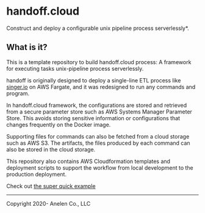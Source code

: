 # handoff.cloud

Construct and deploy a configurable unix pipeline process serverlessly*.

## What is it?

This is a template repository to build handoff.cloud process:
A framework for executing tasks unix-pipeline process serverlessly.

handoff is originally designed to deploy a single-line ETL process like
[singer.io](https://singer.io) on AWS Fargate, and it was redesigned to
run any commands and program.

In handoff.cloud framework, the configurations are stored and retrieved
from a secure parameter store such as AWS Systems Manager Parameter Store.
This avoids storing sensitive information or configurations that changes
frequently on the Docker image.

Supporting files for commands can also be fetched from a cloud storage such
as AWS S3. The artifacts, the files produced by each command can also
be stored in the cloud storage.

This repository also contains AWS Cloudformation templates and deployment
scripts to support the workflow from local development to the production
deployment.

Check out [the super quick example](https://dev.handoff.cloud/en/latest/quick_example.html)

----

Copyright 2020- Anelen Co., LLC
